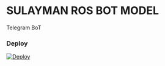 # SULAYMAN ROS BOT MODEL
Telegram BoT 

### Deploy

[![Deploy](https://www.herokucdn.com/deploy/button.svg)](https://heroku.com/deploy?template=https://github.com/CYBERDUDE3/MT-Rose-Bot-Model)

